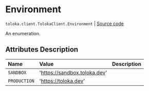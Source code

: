 # Environment
`toloka.client.TolokaClient.Environment` | [Source code](https://github.com/Toloka/toloka-kit/blob/v1.0.2/src/client/__init__.py#L234)

An enumeration.

## Attributes Description

| Name | Value | Description |
| :------| :-----------| :----------| 
`SANDBOX`|'https://sandbox.toloka.dev'|
`PRODUCTION`|'https://toloka.dev'|
